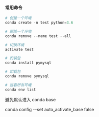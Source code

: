 #### 常用命令

```powershell
# 创建一个环境
conda create -n test python=3.6

# 删除一个环境
conda remove --name test --all

# 切换环境
activate test

# 安装包
conda install pymysql

# 卸载包
conda remove pymysql

# 查看所有环境
conda env list
```



避免默认进入 conda base

conda config --set auto_activate_base false
